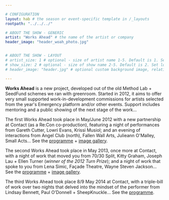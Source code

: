 ```yaml
---

# CONFIGURATION
layout: hab # the season or event-specific template in /_layouts
rootpath: "../../../"

# ABOUT THE SHOW - GENERIC
artist: "Works Ahead" # the name of the artist or company
header_image: "header_woah_photo.jpg"   


# ABOUT THE SHOW - LAYOUT
# artist_size: 1 # optional - size of artist name 1-5. Default is 1. Set longer names to lower values
# show_size: 2 # optional - size of show name 2-5. Default is 2. Set longer names to lower values
# header_image: "header.jpg" # optional custom background image, relative to current page

---
```


**Works Ahead** is a new project, developed out of the old Method Lab + SeedFund schemes we ran with greenroom. Started in 2012, it aims to offer very small supported work-in-development commissions for artists selected from the year's Emergency platform and/or other events. Support includes mentoring and a public showing of the next stage of the work…       
        
The first Works Ahead took place in May/June 2012 with a new partnership at Contact (as a Re:Con co-production), featuring a night of performances from Gareth Cutter, Lowri Evans, Krissi Musiol; and an evening of interactions from Angel Club (north), Fallen Wall Arts, Julieann O'Malley, Small Acts… See the [programme](/archive/2012-woah) + [image gallery](/galleries/2012-woah).        
        
The second Works Ahead took place in May 2013, once more at Contact, with a night of work that moved you from 70/30 Split, Kitty Graham, Joseph Lau + Ellen Turner (*winner of the 2012 Turn Prize*); and a night of work that spoke to you from Lena Simic, Façade Theatre, Wayne Steven Jackson… See the [programme](/archive/2013-worksahead) + [image gallery](/galleries/2013-woah).        
       
The third Works Ahead took place 8/9 May 2014 at Contact, with a triple-bill of work over two nights that delved into the mindset of the performer from Lindsay Bennett, Paul O’Donnell + SheepKnuckle… See the [programme](/current/2014-worksahead).
